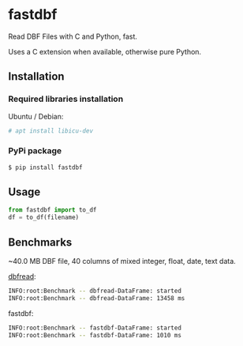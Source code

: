# fastdbf

Read DBF Files with C and Python, fast.

Uses a C extension when available, otherwise pure Python.

## Installation

### Required libraries installation

Ubuntu / Debian:

```sh
# apt install libicu-dev
```

### PyPi package

```sh
$ pip install fastdbf
```

## Usage

```python
from fastdbf import to_df
df = to_df(filename)
```

## Benchmarks

~40.0 MB DBF file, 40 columns of mixed integer, float, date, text data.

[dbfread](https://github.com/olemb/dbfread/):

```sh
INFO:root:Benchmark -- dbfread-DataFrame: started
INFO:root:Benchmark -- dbfread-DataFrame: 13458 ms
```

fastdbf:

```sh
INFO:root:Benchmark -- fastdbf-DataFrame: started
INFO:root:Benchmark -- fastdbf-DataFrame: 1010 ms
```